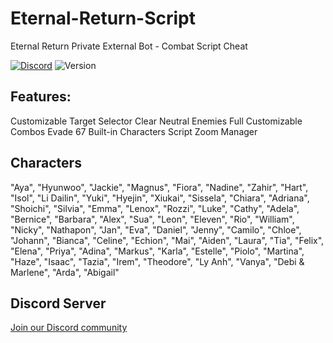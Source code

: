 # Eternal-Return-Script
Eternal Return Private External Bot - Combat Script Cheat

[![Discord](https://img.shields.io/discord/972965077496000552)](https://discord.gg/3TCudXY2uA)
![Version](https://img.shields.io/badge/version-5.2-blue.svg)

## Features:

Customizable Target Selector
Clear Neutral Enemies
Full Customizable Combos 
Evade
67 Built-in Characters Script 
Zoom Manager


## Characters

"Aya", "Hyunwoo", "Jackie", "Magnus", "Fiora", "Nadine", "Zahir", "Hart", "Isol", "Li Dailin", "Yuki", "Hyejin", "Xiukai", "Sissela", "Chiara", "Adriana", "Shoichi", "Silvia", "Emma", "Lenox", "Rozzi", "Luke", "Cathy", "Adela", "Bernice", "Barbara", "Alex", "Sua", "Leon", "Eleven", "Rio", "William", "Nicky", "Nathapon", "Jan", "Eva", "Daniel", "Jenny", "Camilo", "Chloe", "Johann", "Bianca", "Celine", "Echion", "Mai", "Aiden", "Laura", "Tia", "Felix", "Elena", "Priya", "Adina", "Markus", "Karla", "Estelle", "Piolo", "Martina", "Haze", "Isaac", "Tazia", "Irem", "Theodore", "Ly Anh", "Vanya", "Debi & Marlene", "Arda", "Abigail"

## Discord Server
[Join our Discord community](https://discord.gg/3TCudXY2uA)
